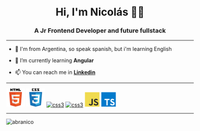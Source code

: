 

<h1 align="center">Hi, I'm Nicolás 🙋‍♂</h1>
<h3 align="center">A Jr Frontend Developer and future fullstack</h3>
<hr>

- 👀 I'm from Argentina, so speak spanish, but i'm learning English

- 🌱 I’m currently learning **Angular**

- 📫 You can reach me in <a href="https://www.linkedin.com/in/abranico/">**Linkedin**</a>

<hr>
<p>
  <a href="https://www.w3.org/html/" target="_blank" rel="noreferrer"> <img src="https://raw.githubusercontent.com/devicons/devicon/master/icons/html5/html5-original-wordmark.svg" alt="html5" width="50"/></a>
  <a href="https://www.w3schools.com/css/" target="_blank" rel="noreferrer"> <img src="https://raw.githubusercontent.com/devicons/devicon/master/icons/css3/css3-original-wordmark.svg" alt="css3" width="50"/></a>
  <a href="https://getbootstrap.com/" target="_blank" rel="noreferrer"> <img src="https://cdn-icons-png.flaticon.com/512/5968/5968672.png" alt="css3" width="40"/></a>
  <a href="https://sass-lang.com/ target="_blank" rel="noreferrer"> <img src="https://sass-lang.com/assets/img/logos/logo-b6e1ef6e.svg" alt="css3" width="50"/></a>
  <a href="https://developer.mozilla.org/en-US/docs/Web/JavaScript" target="_blank" rel="noreferrer"> <img src="https://raw.githubusercontent.com/devicons/devicon/master/icons/javascript/javascript-original.svg" alt="javascript" width="40"/></a>
  <a href="https://www.typescriptlang.org/" target="_blank" rel="noreferrer"> <img src="https://raw.githubusercontent.com/devicons/devicon/master/icons/typescript/typescript-original.svg" alt="typescript" width="40"/></a>
  
</p>
<hr>
<img src="https://komarev.com/ghpvc/?username=abranico&label=Profile%20views&color=blue&style=flat" alt="abranico"/>
